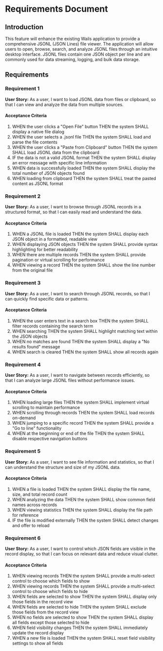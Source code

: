 # Requirements Document

## Introduction

This feature will enhance the existing Wails application to provide a comprehensive JSONL (JSON Lines) file viewer. The application will allow users to open, browse, search, and analyze JSONL files through an intuitive desktop interface. JSONL files contain one JSON object per line and are commonly used for data streaming, logging, and bulk data storage.

## Requirements

### Requirement 1

**User Story:** As a user, I want to load JSONL data from files or clipboard, so that I can view and analyze the data from multiple sources.

#### Acceptance Criteria

1. WHEN the user clicks a "Open File" button THEN the system SHALL display a native file dialog
2. WHEN the user selects a .jsonl file THEN the system SHALL load and parse the file contents
3. WHEN the user clicks a "Paste from Clipboard" button THEN the system SHALL load JSONL data from the clipboard
4. IF the data is not a valid JSONL format THEN the system SHALL display an error message with specific line information
5. WHEN data is successfully loaded THEN the system SHALL display the total number of JSON objects found
6. WHEN loading from clipboard THEN the system SHALL treat the pasted content as JSONL format

### Requirement 2

**User Story:** As a user, I want to browse through JSONL records in a structured format, so that I can easily read and understand the data.

#### Acceptance Criteria

1. WHEN a JSONL file is loaded THEN the system SHALL display each JSON object in a formatted, readable view
2. WHEN displaying JSON objects THEN the system SHALL provide syntax highlighting for better readability
3. WHEN there are multiple records THEN the system SHALL provide pagination or virtual scrolling for performance
4. WHEN viewing a record THEN the system SHALL show the line number from the original file

### Requirement 3

**User Story:** As a user, I want to search through JSONL records, so that I can quickly find specific data or patterns.

#### Acceptance Criteria

1. WHEN the user enters text in a search box THEN the system SHALL filter records containing the search term
2. WHEN searching THEN the system SHALL highlight matching text within the JSON objects
3. WHEN no matches are found THEN the system SHALL display a "No results found" message
4. WHEN search is cleared THEN the system SHALL show all records again

### Requirement 4

**User Story:** As a user, I want to navigate between records efficiently, so that I can analyze large JSONL files without performance issues.

#### Acceptance Criteria

1. WHEN loading large files THEN the system SHALL implement virtual scrolling to maintain performance
2. WHEN scrolling through records THEN the system SHALL load records on-demand
3. WHEN jumping to a specific record THEN the system SHALL provide a "Go to line" functionality
4. WHEN at the beginning or end of the file THEN the system SHALL disable respective navigation buttons

### Requirement 5

**User Story:** As a user, I want to see file information and statistics, so that I can understand the structure and size of my JSONL data.

#### Acceptance Criteria

1. WHEN a file is loaded THEN the system SHALL display the file name, size, and total record count
2. WHEN analyzing the data THEN the system SHALL show common field names across records
3. WHEN viewing statistics THEN the system SHALL display the file path for reference
4. IF the file is modified externally THEN the system SHALL detect changes and offer to reload

### Requirement 6

**User Story:** As a user, I want to control which JSON fields are visible in the record display, so that I can focus on relevant data and reduce visual clutter.

#### Acceptance Criteria

1. WHEN viewing records THEN the system SHALL provide a multi-select control to choose which fields to show
2. WHEN viewing records THEN the system SHALL provide a multi-select control to choose which fields to hide
3. WHEN fields are selected to show THEN the system SHALL display only those fields in the record view
4. WHEN fields are selected to hide THEN the system SHALL exclude those fields from the record view
5. WHEN no fields are selected to show THEN the system SHALL display all fields except those selected to hide
6. WHEN field visibility changes THEN the system SHALL immediately update the record display
7. WHEN a new file is loaded THEN the system SHALL reset field visibility settings to show all fields